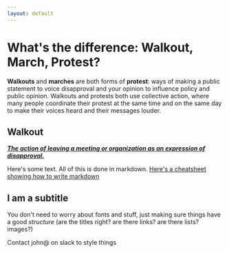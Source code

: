 ```yaml
---
layout: default
---
```


What's the difference: Walkout, March, Protest?
=================

**Walkouts** and **marches** are both forms of **protest**: ways of making a public statement to voice disapproval and your opinion to influence policy and public opinion. Walkouts and protests both use collective action, where many people coordinate their protest at the same time and on the same day to make their voices heard and their messages louder. 

Walkout
-------
[**_The action of leaving a meeting or organization as an expression of disapproval._**](https://www.merriam-webster.com/dictionary/walkout)



Here's some text.  All of this is done in markdown.  [Here's a cheatsheet showing how to write markdown](https://github.com/adam-p/markdown-here/wiki/Markdown-Cheatsheet)

I am a subtitle
---------------

You don't need to worry about fonts and stuff, just making sure things have a good *structure* (are the titles right?  are there links? are there lists? images?)

Contact john@ on slack to style things
